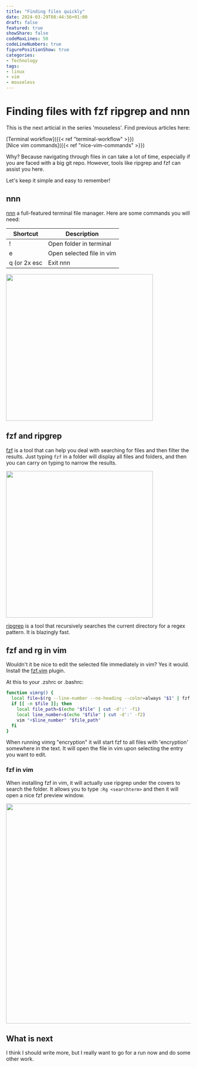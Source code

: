 ```yaml
---
title: "Finding files quickly"
date: 2024-03-29T08:44:56+01:00
draft: false
featured: true
showShare: false
codeMaxLines: 50 
codeLineNumbers: true 
figurePositionShow: true 
categories:
- Technology 
tags:
- linux
- vim
- mouseless
---
```


# Finding files with fzf ripgrep and nnn

This is the next articial in the series 'mouseless'. Find previous articles here: 

[Terminal workflow]({{< ref "terminal-workflow" >}})  
[Nice vim commands]({{< ref "nice-vim-commands" >}})

Why? Because navigating through files in can take a lot of time, especially if you are faced with a big git repo. However, tools like ripgrep and fzf can assist you here. 

Let's keep it simple and easy to remember!

## nnn
[nnn](https://github.com/jarun/nnn) a full-featured terminal file manager.
Here are some commands you will need:

| Shortcut | Description                     |
|----------|---------------------------------|
| !        | Open folder in terminal         |
| e        | Open selected file in vim       |
| q (or 2x esc        | Exit nnn                        |

<img src="/nnn.png" width="400">

## fzf and ripgrep

[fzf](https://github.com/junegunn/fzf) is a tool that can help you deal with searching for files and then filter the results.
Just typing `fzf` in a folder will display all files and folders, and then you can carry on typing to narrow the results.

<img src="/fzf.png" width="400">

[ripgrep](https://github.com/BurntSushi/ripgrep) is a tool that recursively searches the current directory for a regex pattern. It is blazingly fast. 

## fzf and rg in vim

Wouldn't it be nice to edit the selected file immediately in vim?
Yes it would. Install the [fzf.vim](https://github.com/junegunn/fzf.vim) plugin. 

At this to your .zshrc or .bashrc:

```sh
function vimrg() {
  local file=$(rg --line-number --no-heading --color=always "$1" | fzf --ansi --delimiter=':' --preview 'rg --color=always --context 2 {1} {2}' --preview-window=hidden --no-height )
  if [[ -n $file ]]; then
    local file_path=$(echo "$file" | cut -d':' -f1)
    local line_number=$(echo "$file" | cut -d':' -f2)
    vim "+$line_number" "$file_path"
  fi
}

```
When running vimrg "encryption" it will start fzf to all files with 'encryption' somewhere in the text. It will open the file in vim upon selecting the entry you want to edit.

### fzf in vim
When installing fzf in vim, it will actually use ripgrep under the covers to search the folder.
It allows you to type `:Rg <searchterm>` and then it will open a nice fzf preview window.

<img src="/rg-vim.png" width="600">

## What is next

I think I should write more, but I really want to go for a run now and do some other work.

